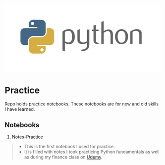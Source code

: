 ![alt text](https://github.com/PattiCakes59/Practice/blob/main/Images/python-logo.png)
# Practice
Repo holds practice notebooks. These notebooks are for new and old skills I have learned.
## Notebooks
1. Notes-Practice
 >- This is the first notebook I used for practice.
 >- It is filled with notes I took practicing Python fundamentals as well as during my finance class on [Udemy](https://www.udemy.com/course/python-for-finance-investment-fundamentals-data-analytics/).
